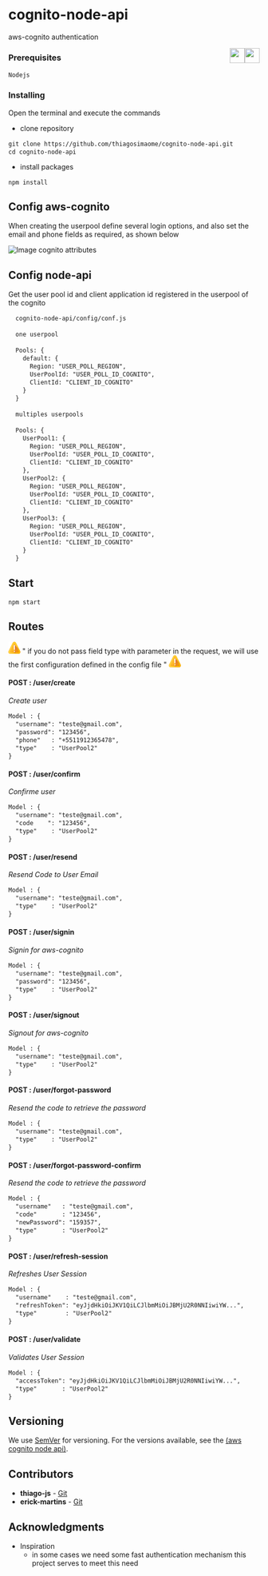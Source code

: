 # cognito-node-api

aws-cognito authentication

<img src="./docs/img/logo_aws_cognito.jpg" width="30" height="30" style="float: right"/> <img src="./docs/img/logo_nodejs.png" width="30" height="30" style="float: right" />

### Prerequisites

```
Nodejs
```

### Installing

Open the terminal and execute the commands

- clone repository

```
git clone https://github.com/thiagosimaome/cognito-node-api.git
cd cognito-node-api
```

- install packages

```
npm install
```

## Config aws-cognito

When creating the userpool define several login options, and also set the email and phone fields as required, as shown below

![Image cognito attributes](./docs/img/model_aws_cognito.png)

## Config node-api

Get the user pool id and client application id registered in the userpool of the cognito

```
  cognito-node-api/config/conf.js

  one userpool

  Pools: {
    default: {
      Region: "USER_POLL_REGION",
      UserPoolId: "USER_POLL_ID_COGNITO",
      ClientId: "CLIENT_ID_COGNITO"
    }
  }

  multiples userpools

  Pools: {
    UserPool1: {
      Region: "USER_POLL_REGION",
      UserPoolId: "USER_POLL_ID_COGNITO",
      ClientId: "CLIENT_ID_COGNITO"
    },
    UserPool2: {
      Region: "USER_POLL_REGION",
      UserPoolId: "USER_POLL_ID_COGNITO",
      ClientId: "CLIENT_ID_COGNITO"
    },
    UserPool3: {
      Region: "USER_POLL_REGION",
      UserPoolId: "USER_POLL_ID_COGNITO",
      ClientId: "CLIENT_ID_COGNITO"
    }
  }

```

## Start

```
npm start
```

## Routes

![Image cognito attributes](./docs/img/complain.png) " if you do not pass field type with parameter in the request, we will use the first configuration defined in the config file " ![Image cognito attributes](./docs/img/complain.png)

#### POST : /user/create

_Create user_

```
Model : {
  "username": "teste@gmail.com",
  "password": "123456",
  "phone"   : "+5511912365478",
  "type"    : "UserPool2"
}

```

#### POST : /user/confirm

_Confirme user_

```
Model : {
  "username": "teste@gmail.com",
  "code    ": "123456",
  "type"    : "UserPool2"
}

```

#### POST : /user/resend

_Resend Code to User Email_

```
Model : {
  "username": "teste@gmail.com",
  "type"    : "UserPool2"
}

```

#### POST : /user/signin

_Signin for aws-cognito_

```
Model : {
  "username": "teste@gmail.com",
  "password": "123456",
  "type"    : "UserPool2"
}

```

#### POST : /user/signout

_Signout for aws-cognito_

```
Model : {
  "username": "teste@gmail.com",
  "type"    : "UserPool2"
}

```

#### POST : /user/forgot-password

_Resend the code to retrieve the password_

```
Model : {
  "username": "teste@gmail.com",
  "type"    : "UserPool2"
}
```

#### POST : /user/forgot-password-confirm

_Resend the code to retrieve the password_

```
Model : {
  "username"   : "teste@gmail.com",
  "code"       : "123456",
  "newPassword": "159357",
  "type"       : "UserPool2"
}
```

#### POST : /user/refresh-session

_Refreshes User Session_

```
Model : {
  "username"   	: "teste@gmail.com",
  "refreshToken": "eyJjdHkiOiJKV1QiLCJlbmMiOiJBMjU2R0NNIiwiYW...",
  "type"       	: "UserPool2"
}
```

#### POST : /user/validate

_Validates User Session_

```
Model : {
  "accessToken": "eyJjdHkiOiJKV1QiLCJlbmMiOiJBMjU2R0NNIiwiYW...",
  "type"       : "UserPool2"
}
```

## Versioning

We use [SemVer](http://semver.org/) for versioning. For the versions available, see the [(aws cognito node api)](https://github.com/your/project/tags).

## Contributors

- **thiago-js** - [Git](https://github.com/thiago-js)
- **erick-martins** - [Git](https://github.com/erick-martins)

## Acknowledgments

- Inspiration
  - in some cases we need some fast authentication mechanism this project serves to meet this need
